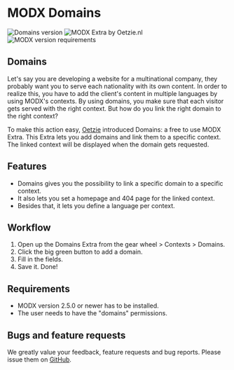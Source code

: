 # MODX Domains
![Domains version](https://img.shields.io/badge/version-1.0.3-blue.svg) ![MODX Extra by Oetzie.nl](https://img.shields.io/badge/checked%20by-oetzie-blue.svg) ![MODX version requirements](https://img.shields.io/badge/modx%20version%20requirement-2.4%2B-brightgreen.svg)

## Domains
Let's say you are developing a website for a multinational company, they probably want you to serve each nationality with its own content. In order to realize this, you have to add the client's content in multiple languages by using MODX's contexts. By using domains, you make sure that each visitor gets served with the right context. But how do you link the right domain to the right context?

To make this action easy, [Oetzie][1] introduced Domains: a free to use MODX Extra. This Extra lets you add domains and link them to a specific context. The linked context will be displayed when the domain gets requested.

## Features
* Domains gives you the possibility to link a specific domain to a specific context. 
* It also lets you set a homepage and 404 page for the linked context.
* Besides that, it lets you define a language per context.

## Workflow
1. Open up the Domains Extra from the gear wheel > Contexts > Domains.
2. Click the big green button to add a domain. 
3. Fill in the fields.
4. Save it. Done!

## Requirements
* MODX version 2.5.0 or newer has to be installed.
* The user needs to have the "domains" permissions.

## Bugs and feature requests
We greatly value your feedback, feature requests and bug reports. Please issue them on [GitHub][2].

[1]: http://www.oetzie.nl
[2]: https://github.com/Oetzie/Domains/issues/new